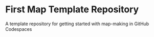 # First Map Template Repository
A template repository for getting started with map-making in GitHub Codespaces

